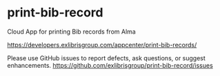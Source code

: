# print-bib-record
 Cloud App for printing Bib records from Alma

https://developers.exlibrisgroup.com/appcenter/print-bib-records/

Please use GitHub issues to report defects, ask questions, or suggest enhancements.
https://github.com/exlibrisgroup/print-bib-record/issues
